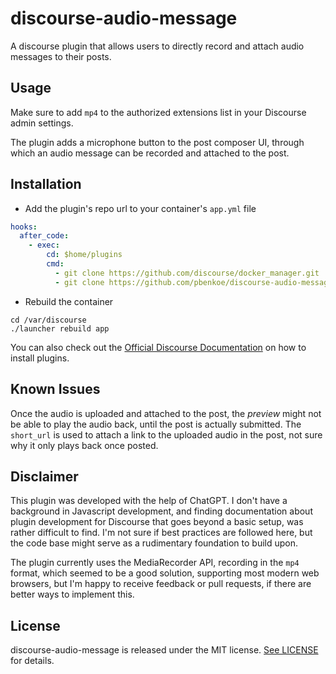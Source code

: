 # discourse-audio-message

A discourse plugin that allows users to directly record and attach audio messages to their posts.

## Usage

Make sure to add `mp4` to the authorized extensions list in your Discourse admin settings.

The plugin adds a microphone button to the post composer UI, through which an audio message can be recorded and attached to the post.

## Installation

- Add the plugin's repo url to your container's `app.yml` file

```yml
hooks:
  after_code:
    - exec:
        cd: $home/plugins
        cmd:
          - git clone https://github.com/discourse/docker_manager.git
          - git clone https://github.com/pbenkoe/discourse-audio-message.git
```

- Rebuild the container

```
cd /var/discourse
./launcher rebuild app
```

You can also check out the [Official Discourse Documentation](https://meta.discourse.org/t/install-plugins-in-discourse/19157) on how to install plugins.

## Known Issues

Once the audio is uploaded and attached to the post, the _preview_ might not be able to play the audio back, until the post is actually submitted. The `short_url` is used to attach a link to the uploaded audio in the post, not sure why it only plays back once posted.

## Disclaimer

This plugin was developed with the help of ChatGPT. I don't have a background in Javascript development, and finding documentation about plugin development for Discourse that goes beyond a basic setup, was rather difficult to find. I'm not sure if best practices are followed here, but the code base might serve as a rudimentary foundation to build upon.

The plugin currently uses the MediaRecorder API, recording in the `mp4` format, which seemed to be a good solution, supporting most modern web browsers, but I'm happy to receive feedback or pull requests, if there are better ways to implement this.

## License

discourse-audio-message is released under the MIT license. [See LICENSE](https://github.com/pbenkoe/discourse-audio-message/blob/main/LICENSE) for details.
